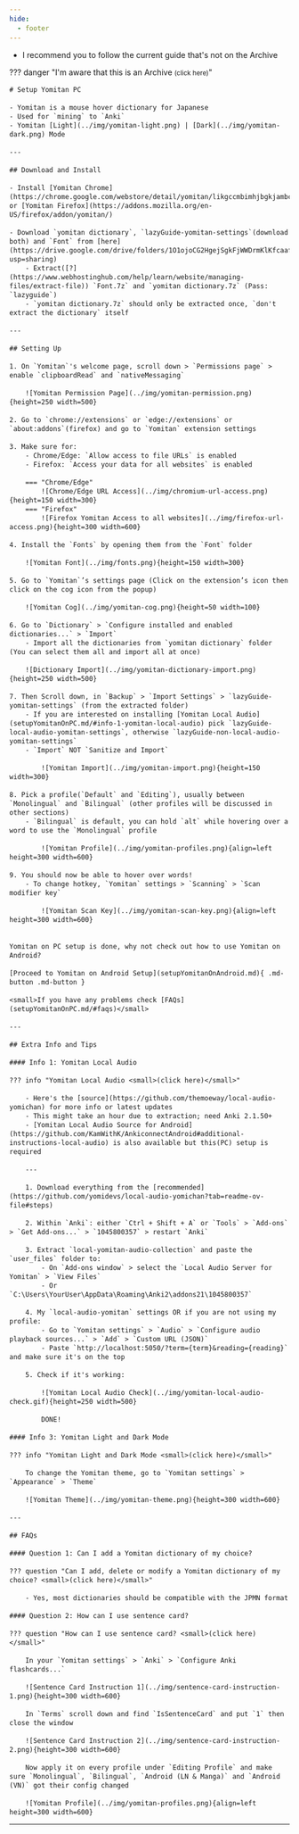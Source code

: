 ```yaml
---
hide:
  - footer
---
```


- I recommend you to follow the current guide that's not on the Archive

??? danger "I'm aware that this is an Archive <small>(click here)</small>"

    # Setup Yomitan PC

    - Yomitan is a mouse hover dictionary for Japanese
    - Used for `mining` to `Anki`
    - Yomitan [Light](../img/yomitan-light.png) | [Dark](../img/yomitan-dark.png) Mode

    ---

    ## Download and Install

    - Install [Yomitan Chrome](https://chrome.google.com/webstore/detail/yomitan/likgccmbimhjbgkjambclfkhldnlhbnn) or [Yomitan Firefox](https://addons.mozilla.org/en-US/firefox/addon/yomitan/)

    - Download `yomitan dictionary`, `lazyGuide-yomitan-settings`(download both) and `Font` from [here](https://drive.google.com/drive/folders/1O1ojoCG2HgejSgkFjWWDrmKlKfcaafTN?usp=sharing)
        - Extract([?](https://www.webhostinghub.com/help/learn/website/managing-files/extract-file)) `Font.7z` and `yomitan dictionary.7z` (Pass: `lazyguide`)
        - `yomitan dictionary.7z` should only be extracted once, `don't extract the dictionary` itself

    ---

    ## Setting Up

    1. On `Yomitan`'s welcome page, scroll down > `Permissions page` > enable `clipboardRead` and `nativeMessaging`

        ![Yomitan Permission Page](../img/yomitan-permission.png){height=250 width=500}

    2. Go to `chrome://extensions` or `edge://extensions` or `about:addons`(firefox) and go to `Yomitan` extension settings

    3. Make sure for:
        - Chrome/Edge: `Allow access to file URLs` is enabled
        - Firefox: `Access your data for all websites` is enabled

        === "Chrome/Edge"
            ![Chrome/Edge URL Access](../img/chromium-url-access.png){height=150 width=300}
        === "Firefox"
            ![Firefox Yomitan Access to all websites](../img/firefox-url-access.png){height=300 width=600}

    4. Install the `Fonts` by opening them from the `Font` folder

        ![Yomitan Font](../img/fonts.png){height=150 width=300}

    5. Go to `Yomitan`’s settings page (Click on the extension’s icon then click on the cog icon from the popup)

        ![Yomitan Cog](../img/yomitan-cog.png){height=50 width=100}

    6. Go to `Dictionary` > `Configure installed and enabled dictionaries...` > `Import`
        - Import all the dictionaries from `yomitan dictionary` folder (You can select them all and import all at once)

        ![Dictionary Import](../img/yomitan-dictionary-import.png){height=250 width=500}

    7. Then Scroll down, in `Backup` > `Import Settings` > `lazyGuide-yomitan-settings` (from the extracted folder)
        - If you are interested on installing [Yomitan Local Audio](setupYomitanOnPC.md/#info-1-yomitan-local-audio) pick `lazyGuide-local-audio-yomitan-settings`, otherwise `lazyGuide-non-local-audio-yomitan-settings`
        - `Import` NOT `Sanitize and Import`
        
            ![Yomitan Import](../img/yomitan-import.png){height=150 width=300}

    8. Pick a profile(`Default` and `Editing`), usually between `Monolingual` and `Bilingual` (other profiles will be discussed in other sections)
        - `Bilingual` is default, you can hold `alt` while hovering over a word to use the `Monolingual` profile

            ![Yomitan Profile](../img/yomitan-profiles.png){align=left height=300 width=600}

    9. You should now be able to hover over words!
        - To change hotkey, `Yomitan` settings > `Scanning` > `Scan modifier key`
        
            ![Yomitan Scan Key](../img/yomitan-scan-key.png){align=left height=300 width=600}
        

    Yomitan on PC setup is done, why not check out how to use Yomitan on Android?

    [Proceed to Yomitan on Android Setup](setupYomitanOnAndroid.md){ .md-button .md-button }

    <small>If you have any problems check [FAQs](setupYomitanOnPC.md/#faqs)</small>

    ---

    ## Extra Info and Tips

    #### Info 1: Yomitan Local Audio

    ??? info "Yomitan Local Audio <small>(click here)</small>"

        - Here's the [source](https://github.com/themoeway/local-audio-yomichan) for more info or latest updates
        - This might take an hour due to extraction; need Anki 2.1.50+
        - [Yomitan Local Audio Source for Android](https://github.com/KamWithK/AnkiconnectAndroid#additional-instructions-local-audio) is also available but this(PC) setup is required

        ---

        1. Download everything from the [recommended](https://github.com/yomidevs/local-audio-yomichan?tab=readme-ov-file#steps)

        2. Within `Anki`: either `Ctrl + Shift + A` or `Tools` > `Add-ons` > `Get Add-ons...` > `1045800357` > restart `Anki`

        3. Extract `local-yomitan-audio-collection` and paste the `user_files` folder to:
            - On `Add-ons window` > select the `Local Audio Server for Yomitan` > `View Files`
            - Or `C:\Users\YourUser\AppData\Roaming\Anki2\addons21\1045800357`

        4. My `local-audio-yomitan` settings OR if you are not using my profile:
            - Go to `Yomitan settings` > `Audio` > `Configure audio playback sources...` > `Add` > `Custom URL (JSON)`
            - Paste `http://localhost:5050/?term={term}&reading={reading}` and make sure it's on the top

        5. Check if it's working:
        
            ![Yomitan Local Audio Check](../img/yomitan-local-audio-check.gif){height=250 width=500}

            DONE!

    #### Info 3: Yomitan Light and Dark Mode

    ??? info "Yomitan Light and Dark Mode <small>(click here)</small>"

        To change the Yomitan theme, go to `Yomitan settings` > `Appearance` > `Theme`

        ![Yomitan Theme](../img/yomitan-theme.png){height=300 width=600}

    ---

    ## FAQs

    #### Question 1: Can I add a Yomitan dictionary of my choice?

    ??? question "Can I add, delete or modify a Yomitan dictionary of my choice? <small>(click here)</small>"

        - Yes, most dictionaries should be compatible with the JPMN format

    #### Question 2: How can I use sentence card?

    ??? question "How can I use sentence card? <small>(click here)</small>"

        In your `Yomitan settings` > `Anki` > `Configure Anki flashcards...`

        ![Sentence Card Instruction 1](../img/sentence-card-instruction-1.png){height=300 width=600}
        
        In `Terms` scroll down and find `IsSentenceCard` and put `1` then close the window

        ![Sentence Card Instruction 2](../img/sentence-card-instruction-2.png){height=300 width=600}

        Now apply it on every profile under `Editing Profile` and make sure `Monolingual`, `Bilingual`, `Android (LN & Manga)` and `Android (VN)` got their config changed

        ![Yomitan Profile](../img/yomitan-profiles.png){align=left height=300 width=600}

---